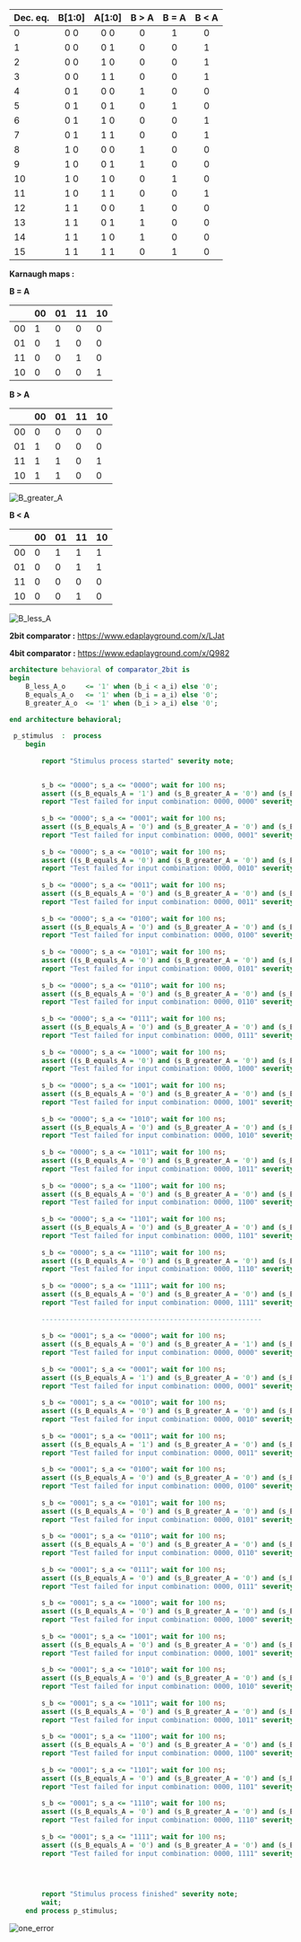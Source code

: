 | **Dec. eq.** | **B[1:0]** | **A[1:0]** | **B > A** | **B = A** | **B < A** |
| :-- | :-: | :-: | :-: | :-: | :-: |
| 0 | 0 0 | 0 0 | 0 | 1 | 0 |
| 1 | 0 0 | 0 1 | 0 | 0 | 1 |
| 2 | 0 0 | 1 0 | 0 | 0 | 1 |
| 3 | 0 0 | 1 1 | 0 | 0 | 1 |
| 4 | 0 1 | 0 0 | 1 | 0 | 0 |
| 5 | 0 1 | 0 1 | 0 | 1 | 0 |
| 6 | 0 1 | 1 0 | 0 | 0 | 1 |
| 7 | 0 1 | 1 1 | 0 | 0 | 1 |
| 8 | 1 0 | 0 0 | 1 | 0 | 0 |
| 9 | 1 0 | 0 1 | 1 | 0 | 0 |
| 10 | 1 0 | 1 0 | 0 | 1 | 0 |
| 11 | 1 0 | 1 1 | 0 | 0 | 1 |
| 12 | 1 1 | 0 0 | 1 | 0 | 0 |
| 13 | 1 1 | 0 1 | 1 | 0 | 0 |
| 14 | 1 1 | 1 0 | 1 | 0 | 0 |
| 15 | 1 1 | 1 1 | 0 | 1 | 0 |



**Karnaugh maps :**

**B = A**

|      | 00   | 01   | 11   | 10   |
| ---- | ---- | ---- | ---- | ---- |
| 00   | 1    | 0    | 0    | 0    |
| 01   | 0    | 1    | 0    | 0    |
| 11   | 0    | 0    | 1    | 0    |
| 10   | 0    | 0    | 0    | 1    |

**B > A**

|      | 00   | 01   | 11   | 10   |
| ---- | ---- | ---- | ---- | ---- |
| 00   | 0    | 0    | 0    | 0    |
| 01   | 1    | 0    | 0    | 0    |
| 11   | 1    | 1    | 0    | 1    |
| 10   | 1    | 1    | 0    | 0    |

![B_greater_A](Digital-electronics-1/Labs/02-logic/B_greater_A.PNG)



**B < A**

|      | 00   | 01   | 11   | 10   |
| ---- | ---- | ---- | ---- | ---- |
| 00   | 0    | 1    | 1    | 1    |
| 01   | 0    | 0    | 1    | 1    |
| 11   | 0    | 0    | 0    | 0    |
| 10   | 0    | 0    | 1    | 0    |

![B_less_A](Digital-electronics-1/Labs/02-logic/B_less_A.PNG)

**2bit comparator :** https://www.edaplayground.com/x/LJat

**4bit comparator :** https://www.edaplayground.com/x/Q982

```vhdl
architecture behavioral of comparator_2bit is
begin
    B_less_A_o     <= '1' when (b_i < a_i) else '0';
    B_equals_A_o   <= '1' when (b_i = a_i) else '0';
    B_greater_A_o  <= '1' when (b_i > a_i) else '0';
    
end architecture behavioral;
```

```vhdl
 p_stimulus  :  process
    begin
    
        report "Stimulus process started" severity note;


        s_b <= "0000"; s_a <= "0000"; wait for 100 ns;
        assert ((s_B_equals_A = '1') and (s_B_greater_A = '0') and (s_B_less_A = '0'))
        report "Test failed for input combination: 0000, 0000" severity error;
        
        s_b <= "0000"; s_a <= "0001"; wait for 100 ns;
        assert ((s_B_equals_A = '0') and (s_B_greater_A = '0') and (s_B_less_A = '1'))
        report "Test failed for input combination: 0000, 0001" severity error;
        
        s_b <= "0000"; s_a <= "0010"; wait for 100 ns;
        assert ((s_B_equals_A = '0') and (s_B_greater_A = '0') and (s_B_less_A = '1'))
        report "Test failed for input combination: 0000, 0010" severity error;
        
        s_b <= "0000"; s_a <= "0011"; wait for 100 ns;
        assert ((s_B_equals_A = '0') and (s_B_greater_A = '0') and (s_B_less_A = '1'))
        report "Test failed for input combination: 0000, 0011" severity error;
        
        s_b <= "0000"; s_a <= "0100"; wait for 100 ns;
        assert ((s_B_equals_A = '0') and (s_B_greater_A = '0') and (s_B_less_A = '1'))
        report "Test failed for input combination: 0000, 0100" severity error;
        
        s_b <= "0000"; s_a <= "0101"; wait for 100 ns;
        assert ((s_B_equals_A = '0') and (s_B_greater_A = '0') and (s_B_less_A = '1'))
        report "Test failed for input combination: 0000, 0101" severity error;
        
        s_b <= "0000"; s_a <= "0110"; wait for 100 ns;
        assert ((s_B_equals_A = '0') and (s_B_greater_A = '0') and (s_B_less_A = '1'))
        report "Test failed for input combination: 0000, 0110" severity error;
        
        s_b <= "0000"; s_a <= "0111"; wait for 100 ns;
        assert ((s_B_equals_A = '0') and (s_B_greater_A = '0') and (s_B_less_A = '1'))
        report "Test failed for input combination: 0000, 0111" severity error;
        
        s_b <= "0000"; s_a <= "1000"; wait for 100 ns;
        assert ((s_B_equals_A = '0') and (s_B_greater_A = '0') and (s_B_less_A = '1'))
        report "Test failed for input combination: 0000, 1000" severity error;
        
        s_b <= "0000"; s_a <= "1001"; wait for 100 ns;
        assert ((s_B_equals_A = '0') and (s_B_greater_A = '0') and (s_B_less_A = '1'))
        report "Test failed for input combination: 0000, 1001" severity error;
        
        s_b <= "0000"; s_a <= "1010"; wait for 100 ns;
        assert ((s_B_equals_A = '0') and (s_B_greater_A = '0') and (s_B_less_A = '1'))
        report "Test failed for input combination: 0000, 1010" severity error;
        
        s_b <= "0000"; s_a <= "1011"; wait for 100 ns;
        assert ((s_B_equals_A = '0') and (s_B_greater_A = '0') and (s_B_less_A = '1'))
        report "Test failed for input combination: 0000, 1011" severity error;
        
        s_b <= "0000"; s_a <= "1100"; wait for 100 ns;
        assert ((s_B_equals_A = '0') and (s_B_greater_A = '0') and (s_B_less_A = '1'))
        report "Test failed for input combination: 0000, 1100" severity error;
        
        s_b <= "0000"; s_a <= "1101"; wait for 100 ns;
        assert ((s_B_equals_A = '0') and (s_B_greater_A = '0') and (s_B_less_A = '1'))
        report "Test failed for input combination: 0000, 1101" severity error;
        
        s_b <= "0000"; s_a <= "1110"; wait for 100 ns;
        assert ((s_B_equals_A = '0') and (s_B_greater_A = '0') and (s_B_less_A = '1'))
        report "Test failed for input combination: 0000, 1110" severity error;
        
        s_b <= "0000"; s_a <= "1111"; wait for 100 ns;
        assert ((s_B_equals_A = '0') and (s_B_greater_A = '0') and (s_B_less_A = '1'))
        report "Test failed for input combination: 0000, 1111" severity error;
        
        -------------------------------------------------------
        
        s_b <= "0001"; s_a <= "0000"; wait for 100 ns;
        assert ((s_B_equals_A = '0') and (s_B_greater_A = '1') and (s_B_less_A = '0'))
        report "Test failed for input combination: 0000, 0000" severity error;
        
        s_b <= "0001"; s_a <= "0001"; wait for 100 ns;
        assert ((s_B_equals_A = '1') and (s_B_greater_A = '0') and (s_B_less_A = '0'))
        report "Test failed for input combination: 0000, 0001" severity error;
        
        s_b <= "0001"; s_a <= "0010"; wait for 100 ns;
        assert ((s_B_equals_A = '0') and (s_B_greater_A = '0') and (s_B_less_A = '1'))
        report "Test failed for input combination: 0000, 0010" severity error;
        
        s_b <= "0001"; s_a <= "0011"; wait for 100 ns;
        assert ((s_B_equals_A = '1') and (s_B_greater_A = '0') and (s_B_less_A = '0'))
        report "Test failed for input combination: 0000, 0011" severity error;
        
        s_b <= "0001"; s_a <= "0100"; wait for 100 ns;
        assert ((s_B_equals_A = '0') and (s_B_greater_A = '0') and (s_B_less_A = '1'))
        report "Test failed for input combination: 0000, 0100" severity error;
        
        s_b <= "0001"; s_a <= "0101"; wait for 100 ns;
        assert ((s_B_equals_A = '0') and (s_B_greater_A = '0') and (s_B_less_A = '1'))
        report "Test failed for input combination: 0000, 0101" severity error;
        
        s_b <= "0001"; s_a <= "0110"; wait for 100 ns;
        assert ((s_B_equals_A = '0') and (s_B_greater_A = '0') and (s_B_less_A = '1'))
        report "Test failed for input combination: 0000, 0110" severity error;
        
        s_b <= "0001"; s_a <= "0111"; wait for 100 ns;
        assert ((s_B_equals_A = '0') and (s_B_greater_A = '0') and (s_B_less_A = '1'))
        report "Test failed for input combination: 0000, 0111" severity error;
        
        s_b <= "0001"; s_a <= "1000"; wait for 100 ns;
        assert ((s_B_equals_A = '0') and (s_B_greater_A = '0') and (s_B_less_A = '1'))
        report "Test failed for input combination: 0000, 1000" severity error;
        
        s_b <= "0001"; s_a <= "1001"; wait for 100 ns;
        assert ((s_B_equals_A = '0') and (s_B_greater_A = '0') and (s_B_less_A = '1'))
        report "Test failed for input combination: 0000, 1001" severity error;
        
        s_b <= "0001"; s_a <= "1010"; wait for 100 ns;
        assert ((s_B_equals_A = '0') and (s_B_greater_A = '0') and (s_B_less_A = '1'))
        report "Test failed for input combination: 0000, 1010" severity error;
        
        s_b <= "0001"; s_a <= "1011"; wait for 100 ns;
        assert ((s_B_equals_A = '0') and (s_B_greater_A = '0') and (s_B_less_A = '1'))
        report "Test failed for input combination: 0000, 1011" severity error;
        
        s_b <= "0001"; s_a <= "1100"; wait for 100 ns;
        assert ((s_B_equals_A = '0') and (s_B_greater_A = '0') and (s_B_less_A = '1'))
        report "Test failed for input combination: 0000, 1100" severity error;
        
        s_b <= "0001"; s_a <= "1101"; wait for 100 ns;
        assert ((s_B_equals_A = '0') and (s_B_greater_A = '0') and (s_B_less_A = '1'))
        report "Test failed for input combination: 0000, 1101" severity error;
        
        s_b <= "0001"; s_a <= "1110"; wait for 100 ns;
        assert ((s_B_equals_A = '0') and (s_B_greater_A = '0') and (s_B_less_A = '1'))
        report "Test failed for input combination: 0000, 1110" severity error;
        
        s_b <= "0001"; s_a <= "1111"; wait for 100 ns;
        assert ((s_B_equals_A = '0') and (s_B_greater_A = '0') and (s_B_less_A = '1'))
        report "Test failed for input combination: 0000, 1111" severity error;
        
        


        report "Stimulus process finished" severity note;
        wait;
    end process p_stimulus;
```

![one_error](Digital-electronics-1/Labs/02-logic/one_error.PNG)
